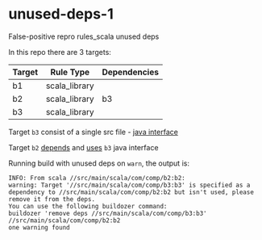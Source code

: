 # unused-deps-1
False-positive repro rules_scala unused deps

In this repo there are 3 targets:

<table>
<thead>
<tr>
<th>Target</th>
<th>Rule Type</th>
<th>Dependencies</th>
</tr>
</thead>
<tbody>
<tr>
<td>b1</td>
<td>scala_library</td>
<td>&nbsp;</td>
</tr>
<tr>
<td>b2</td>
<td>scala_library</td>
<td>b3</td>
</tr>
<tr>
<td>b3</td>
<td>scala_library</td>
<td>&nbsp;</td>
</tr>
</tbody>
</table>

Target `b3` consist of a single src file - [java interface](src/main/scala/com/comp/b3/B3.java)

Target `b2` [depends](src/main/scala/com/comp/b2/BUILD.bazel#L7) and [uses](src/main/scala/com/comp/b2/B2.scala#L6) `b3` java interface

Running build with unused deps on `warn`, the output is:
```
INFO: From scala //src/main/scala/com/comp/b2:b2:
warning: Target '//src/main/scala/com/comp/b3:b3' is specified as a dependency to //src/main/scala/com/comp/b2:b2 but isn't used, please remove it from the deps.
You can use the following buildozer command:
buildozer 'remove deps //src/main/scala/com/comp/b3:b3' //src/main/scala/com/comp/b2:b2
one warning found
```
